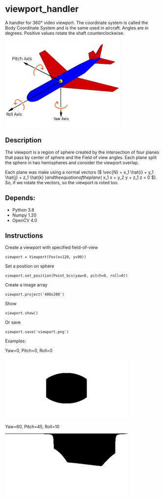 # viewport_handler
A handler for 360° video viewport. The coordinate system is called the Body Coordinate System and is the same used in aircraft.
Angles are in degrees. Positive values rotate the shaft counterclockwise.

![The Body Coordinate System](images/coordinates.png)


## Description

The viewport is a region of sphere created by the intersection of
four planes that pass by center of sphere and the Field of view angles.
Each plane split the sphere in two hemispheres and consider the viewport
overlap.

Each plane was make using a normal vectors ($ \vec{N} = x_1 \hat{i} + y_1 \hat{j} + z_1 \hat{k} $) and the
equation of the plane ($ x_1 x + y_2 y + z_1 z = 0 $).
So, if we rotate the vectors, so the viewport is roted too.

## Depends:

- Python 3.8
- Numpy 1.20
- OpenCV 4.0

## Instructions

Create a viewport with specified field-of-view

    viewport = Viewport(Fov(x=120, y=90))

Set a position on sphere

    viewport.set_position(Point_bcs(yaw=0, pitch=0, roll=0))

Create a image array

    viewport.project('400x200')

Show

    viewport.show()

Or save

    viewport.save('viewport.png')

Examples:

Yaw=0, Pitch=0, Roll=0

![Viewport (0,0,0)](images/viewport1.png)

Yaw=60, Pitch=45, Roll=10

![Viewport (60,45,10)](images/viewport2.png)
